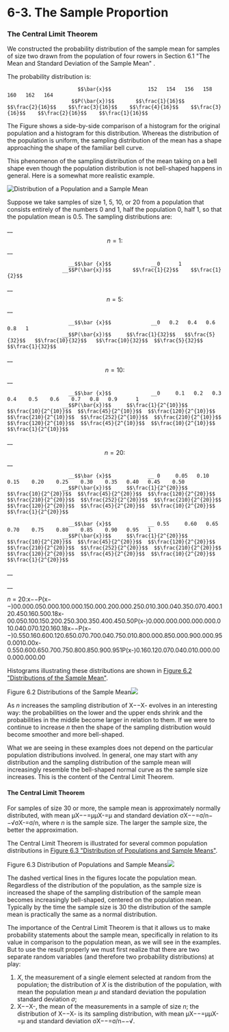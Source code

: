 # 6-3. The Sample Proportion



### The Central Limit Theorem

We constructed the probability distribution of the sample mean for samples of size two drawn from the population of four rowers in Section 6.1 "The Mean and Standard Deviation of the Sample Mean" . 

The probability distribution is:

                           $$\bar{x}$$            152   154   156   158   160   162   164  
                         $$P(\bar{x})$$       $$\frac{1}{16}$$    $$\frac{2}{16}$$    $$\frac{3}{16}$$    $$\frac{4}{16}$$    $$\frac{3}{16}$$    $$\frac{2}{16}$$    $$\frac{1}{16}$$ 



The Figure shows a side-by-side comparison of a histogram for the original population and a histogram for this distribution.  Whereas the distribution of the population is uniform, the sampling distribution of the mean has a shape approaching the shape of the familiar bell curve. 

This phenomenon of the sampling distribution of the mean taking on a bell shape even though the population distribution is not bell-shaped happens in general. Here is a somewhat more realistic example.

![Distribution of a Population and a Sample Mean](https://saylordotorg.github.io/text_introductory-statistics/section_10/c3b2aca7c7131e34c962382d64253af6.jpg)

Suppose we take samples of size 1, 5, 10, or 20 from a population that consists entirely of the numbers 0 and 1, half the population 0, half 1, so that the population mean is 0.5. The sampling distributions are:

\_\_$$n=1:$$ __

                        __$$\bar {x}$$             __0      1  
                      __$$P(\bar{x})$$       $$\frac{1}{2}$$    $$\frac{1}{2}$$ 

\_\_$$n=5:$$ __

                        __$$\bar {x}$$             __0   0.2   0.4   0.6   0.8   1  
                      __$$P(\bar{x})$$     $$\frac{1}{32}$$   $$\frac{5}{32}$$   $$\frac{10}{32}$$   $$\frac{10}{32}$$  $$\frac{5}{32}$$ $$\frac{1}{32}$$  

\_\_$$n=10:$$                      __

                        __$$\bar {x}$$             __0     0.1   0.2   0.3    0.4    0.5    0.6    0.7   0.8   0.9      1  
                      __$$P(\bar{x})$$     $$\frac{1}{2^{10}}$$  $$\frac{10}{2^{10}}$$  $$\frac{45}{2^{10}}$$  $$\frac{120}{2^{10}}$$  $$\frac{210}{2^{10}}$$  $$\frac{252}{2^{10}}$$  $$\frac{210}{2^{10}}$$  $$\frac{120}{2^{10}}$$  $$\frac{45}{2^{10}}$$  $$\frac{10}{2^{10}}$$  $$\frac{1}{2^{10}}$$

\_\_$$n=20:$$ __

                        __$$\bar {x}$$            __ 0     0.05   0.10   0.15    0.20    0.25    0.30    0.35   0.40   0.45    0.50  
                      __$$P(\bar{x})$$     $$\frac{1}{2^{20}}$$     $$\frac{10}{2^{20}}$$  $$\frac{45}{2^{20}}$$  $$\frac{120}{2^{20}}$$  $$\frac{210}{2^{20}}$$  $$\frac{252}{2^{20}}$$  $$\frac{210}{2^{20}}$$  $$\frac{120}{2^{20}}$$  $$\frac{45}{2^{20}}$$  $$\frac{10}{2^{20}}$$  $$\frac{1}{2^{20}}$$  
  
                        __$$\bar {x}$$            __ 0.55     0.60   0.65   0.70    0.75    0.80    0.85    0.90   0.95   1  
                      __$$P(\bar{x})$$     $$\frac{1}{2^{20}}$$     $$\frac{10}{2^{20}}$$  $$\frac{45}{2^{20}}$$  $$\frac{120}{2^{20}}$$  $$\frac{210}{2^{20}}$$  $$\frac{252}{2^{20}}$$  $$\frac{210}{2^{20}}$$  $$\frac{120}{2^{20}}$$  $$\frac{45}{2^{20}}$$  $$\frac{10}{2^{20}}$$  $$\frac{1}{2^{20}}$$

\_\_

\_\_

_n_ = 20:x−−P\(x−−\)00.000.050.000.100.000.150.000.200.000.250.010.300.040.350.070.400.120.450.160.500.18x-00.050.100.150.200.250.300.350.400.450.50P\(x-\)0.000.000.000.000.000.010.040.070.120.160.18x−−P\(x−−\)0.550.160.600.120.650.070.700.040.750.010.800.000.850.000.900.000.950.0010.00x-0.550.600.650.700.750.800.850.900.951P\(x-\)0.160.120.070.040.010.000.000.000.000.00

Histograms illustrating these distributions are shown in [Figure 6.2 "Distributions of the Sample Mean"](https://saylordotorg.github.io/text_introductory-statistics/s10-sampling-distributions.html#fwk-shafer-ch06_s02_s01_f02).

Figure 6.2 Distributions of the Sample Mean![](https://saylordotorg.github.io/text_introductory-statistics/section_10/1137490f079c63b40d08ff8df24a962b.jpg)

As _n_ increases the sampling distribution of X−−X- evolves in an interesting way: the probabilities on the lower and the upper ends shrink and the probabilities in the middle become larger in relation to them. If we were to continue to increase _n_ then the shape of the sampling distribution would become smoother and more bell-shaped.

What we are seeing in these examples does not depend on the particular population distributions involved. In general, one may start with any distribution and the sampling distribution of the sample mean will increasingly resemble the bell-shaped normal curve as the sample size increases. This is the content of the Central Limit Theorem.

#### The Central Limit Theorem

For samples of size 30 or more, the sample mean is approximately normally distributed, with mean μX−−=μμX-=μ and standard deviation σX−−=σ/n−−√σX-=σ/n, where _n_ is the sample size. The larger the sample size, the better the approximation.

The Central Limit Theorem is illustrated for several common population distributions in [Figure 6.3 "Distribution of Populations and Sample Means"](https://saylordotorg.github.io/text_introductory-statistics/s10-sampling-distributions.html#fwk-shafer-ch06_s02_s01_f03).

Figure 6.3 Distribution of Populations and Sample Means![](https://saylordotorg.github.io/text_introductory-statistics/section_10/17fa70bfc1cbbc6d6476b9f45c9e9d07.jpg)

The dashed vertical lines in the figures locate the population mean. Regardless of the distribution of the population, as the sample size is increased the shape of the sampling distribution of the sample mean becomes increasingly bell-shaped, centered on the population mean. Typically by the time the sample size is 30 the distribution of the sample mean is practically the same as a normal distribution.

The importance of the Central Limit Theorem is that it allows us to make probability statements about the sample mean, specifically in relation to its value in comparison to the population mean, as we will see in the examples. But to use the result properly we must first realize that there are two separate random variables \(and therefore two probability distributions\) at play:

1. _X_, the measurement of a single element selected at random from the population; the distribution of _X_ is the distribution of the population, with mean the population mean _μ_ and standard deviation the population standard deviation _σ_;
2. X−−X-, the mean of the measurements in a sample of size _n_; the distribution of X−−X- is its sampling distribution, with mean μX−−=μμX-=μ and standard deviation σX−−=σ/n−−√.

